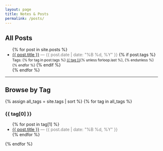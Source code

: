 ```yaml
---
layout: page
title: Notes & Posts
permalink: /posts/
---
```


<h2>All Posts</h2>

<ul>
{% for post in site.posts %}
  <li>
    <a href="{{ post.url | relative_url }}">{{ post.title }}</a>  
    <span style="color: gray;">— {{ post.date | date: "%B %d, %Y" }}</span>
    {% if post.tags %}
      <br/>
      <small>
        Tags:
        {% for tag in post.tags %}
          <a href="#{{ tag | slugify }}">{{ tag }}</a>{% unless forloop.last %}, {% endunless %}
        {% endfor %}
      </small>
    {% endif %}
  </li>
{% endfor %}
</ul>

---

<h2>Browse by Tag</h2>

{% assign all_tags = site.tags | sort %}
{% for tag in all_tags %}
  <h3 id="{{ tag[0] | slugify }}">{{ tag[0] }}</h3>
  <ul>
    {% for post in tag[1] %}
      <li>
        <a href="{{ post.url | relative_url }}">{{ post.title }}</a>  
        <span style="color: gray;">— {{ post.date | date: "%B %d, %Y" }}</span>
      </li>
    {% endfor %}
  </ul>
{% endfor %}
